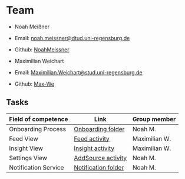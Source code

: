 # Team

- Noah Meißner 
- Email: noah.meissner@dtud.uni-regensburg.de 
- Github: [NoahMeissner](https://github.com/NoahMeissner)

- Maximilian Weichart 
- Email: Maximilian.Weichart@stud.uni-regensburg.de
- Github: [Max-We](https://github.com/Max-We)

## Tasks

| Field of competence  | Link                                                                                                                                                                               | Group member  |
| -------------------- | ---------------------------------------------------------------------------------------------------------------------------------------------------------------------------------- | ------------- |
| Onboarding Process   | [Onboarding folder](https://github.com/Android-Projekte-VHB/vhb-android-ss2022-onefeed/tree/main/app/app/src/main/java/com/example/myapplication/activity/onboard)                 | Noah M.       |
| Feed View            | [Feed activity](https://github.com/Android-Projekte-VHB/vhb-android-ss2022-onefeed/blob/main/app/app/src/main/java/com/example/myapplication/activity/FeedActivity.java)           | Maximilian W. |
| Insight View         | [Insight activity](https://github.com/Android-Projekte-VHB/vhb-android-ss2022-onefeed/blob/main/app/app/src/main/java/com/example/myapplication/activity/InsightActivity.java)     | Maximilian W. |
| Settings View        | [AddSource activity](https://github.com/Android-Projekte-VHB/vhb-android-ss2022-onefeed/blob/main/app/app/src/main/java/com/example/myapplication/activity/AddSourceActivity.java) | Noah M.       |
| Notification Service | [Notification folder](https://github.com/Android-Projekte-VHB/vhb-android-ss2022-onefeed/tree/main/app/app/src/main/java/com/example/myapplication/notification)                   | Noah M.       |

